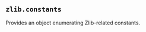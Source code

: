 ## `zlib.constants`

<!-- YAML
added: v7.0.0
-->

Provides an object enumerating Zlib-related constants.
